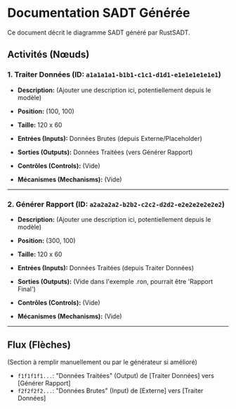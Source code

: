 # Documentation SADT Générée

Ce document décrit le diagramme SADT généré par RustSADT.

## Activités (Nœuds)

### 1. Traiter Données (ID: `a1a1a1a1-b1b1-c1c1-d1d1-e1e1e1e1e1e1`)

- **Description:** (Ajouter une description ici, potentiellement depuis le modèle)
- **Position:** (100, 100)
- **Taille:** 120 x 60

- **Entrées (Inputs):** Données Brutes (depuis Externe/Placeholder)
- **Sorties (Outputs):** Données Traitées (vers Générer Rapport)
- **Contrôles (Controls):** (Vide)
- **Mécanismes (Mechanisms):** (Vide)

---

### 2. Générer Rapport (ID: `a2a2a2a2-b2b2-c2c2-d2d2-e2e2e2e2e2e2`)

- **Description:** (Ajouter une description ici, potentiellement depuis le modèle)
- **Position:** (300, 100)
- **Taille:** 120 x 60

- **Entrées (Inputs):** Données Traitées (depuis Traiter Données)
- **Sorties (Outputs):** (Vide dans l'exemple .ron, pourrait être 'Rapport Final')
- **Contrôles (Controls):** (Vide)
- **Mécanismes (Mechanisms):** (Vide)

---

## Flux (Flèches)

(Section à remplir manuellement ou par le générateur si amélioré)

- `f1f1f1f1...`: "Données Traitées" (Output) de [Traiter Données] vers [Générer Rapport]
- `f2f2f2f2...`: "Données Brutes" (Input) de [Externe] vers [Traiter Données]
